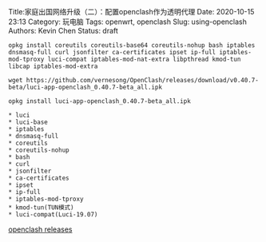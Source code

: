 Title:家庭出国网络升级（二）：配置openclash作为透明代理
Date: 2020-10-15 23:13
Category: 玩电脑
Tags: openwrt, openclash
Slug: using-openclash
Authors: Kevin Chen
Status: draft



```
opkg install coreutils coreutils-base64 coreutils-nohup bash iptables dnsmasq-full curl jsonfilter ca-certificates ipset ip-full iptables-mod-tproxy luci-compat iptables-mod-nat-extra libpthread kmod-tun libcap iptables-mod-extra
```

 ```
wget https://github.com/vernesong/OpenClash/releases/download/v0.40.7-beta/luci-app-openclash_0.40.7-beta_all.ipk

opkg install luci-app-openclash_0.40.7-beta_all.ipk 
 ```



```
* luci
* luci-base
* iptables
* dnsmasq-full
* coreutils
* coreutils-nohup
* bash
* curl
* jsonfilter
* ca-certificates
* ipset
* ip-full
* iptables-mod-tproxy
* kmod-tun(TUN模式)
* luci-compat(Luci-19.07)
```

[openclash releases](https://github.com/vernesong/OpenClash/releases)

